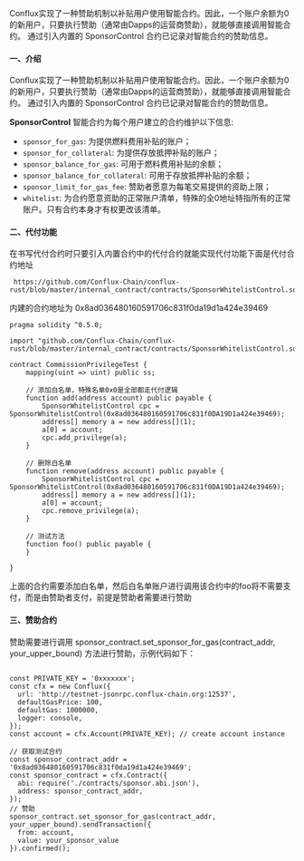 Conflux实现了一种赞助机制以补贴用户使用智能合约。因此，一个账户余额为0的新用户，只要执行赞助（通常由Dapps的运营商赞助），就能够直接调用智能合约。 通过引入内置的 SponsorControl 合约已记录对智能合约的赞助信息。

#### 一、介绍

Conflux实现了一种赞助机制以补贴用户使用智能合约。因此，一个账户余额为0的新用户，只要执行赞助（通常由Dapps的运营商赞助），就能够直接调用智能合约。 通过引入内置的 SponsorControl 合约已记录对智能合约的赞助信息。

**SponsorControl** 智能合约为每个用户建立的合约维护以下信息:
+ `sponsor_for_gas`: 为提供燃料费用补贴的账户；
+ `sponsor_for_collateral`: 为提供存放抵押补贴的账户；
+ `sponsor_balance_for_gas`: 可用于燃料费用补贴的余额；
+ `sponsor_balance_for_collateral`: 可用于存放抵押补贴的余额；
+ `sponsor_limit_for_gas_fee`: 赞助者愿意为每笔交易提供的资助上限；
+ `whitelist`: 为合约愿意资助的正常账户清单，特殊的全0地址特指所有的正常账户。只有合约本身才有权更改该清单。


#### 二、代付功能
在书写代付合约时只要引入内置合约中的代付合约就能实现代付功能下面是代付合约地址
~~~ 
 https://github.com/Conflux-Chain/conflux-rust/blob/master/internal_contract/contracts/SponsorWhitelistControl.sol
~~~

内建的合约地址为 0x8ad036480160591706c831f0da19d1a424e39469 
~~~
pragma solidity ^0.5.0;

import "github.com/Conflux-Chain/conflux-rust/blob/master/internal_contract/contracts/SponsorWhitelistControl.sol";

contract CommissionPrivilegeTest {
    mapping(uint => uint) public ss;

    // 添加白名单，特殊名单0x0是全部都走代付逻辑
    function add(address account) public payable {
        SponsorWhitelistControl cpc = SponsorWhitelistControl(0x8ad036480160591706c831f0DA19D1a424e39469);
        address[] memory a = new address[](1);
        a[0] = account;
        cpc.add_privilege(a);
    }

    // 删除白名单
    function remove(address account) public payable {
        SponsorWhitelistControl cpc = SponsorWhitelistControl(0x8ad036480160591706c831f0DA19D1a424e39469);
        address[] memory a = new address[](1);
        a[0] = account;
        cpc.remove_privilege(a);
    }

    // 测试方法
    function foo() public payable {
    }

}
~~~


上面的合约需要添加白名单，然后白名单账户进行调用该合约中的foo将不需要支付，而是由赞助者支付，前提是赞助者需要进行赞助

#### 三、赞助合约
赞助需要进行调用 sponsor_contract.set_sponsor_for_gas(contract_addr, your_upper_bound) 方法进行赞助，示例代码如下：

~~~

const PRIVATE_KEY = '0xxxxxxx';
const cfx = new Conflux({
  url: 'http://testnet-jsonrpc.conflux-chain.org:12537',
  defaultGasPrice: 100,
  defaultGas: 1000000,
  logger: console,
});
const account = cfx.Account(PRIVATE_KEY); // create account instance

// 获取测试合约
const sponsor_contract_addr = '0x8ad036480160591706c831f0da19d1a424e39469';
const sponsor_contract = cfx.Contract({
  abi: require('./contracts/sponsor.abi.json'),
  address: sponsor_contract_addr,
});
// 赞助
sponsor_contract.set_sponsor_for_gas(contract_addr, your_upper_bound).sendTransaction({
  from: account,
  value: your_sponsor_value
}).confirmed();

~~~
